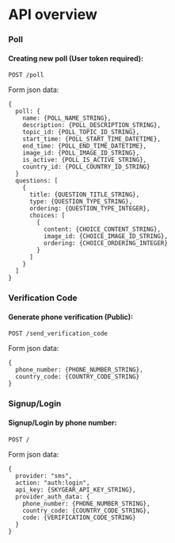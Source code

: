 API overview
============

### Poll

#### Creating new poll (User token required):

    POST /poll

Form json data:

```
{
  poll: {
    name: {POLL_NAME_STRING},
    description: {POLL_DESCRIPTION_STRING},
    topic_id: {POLL_TOPIC_ID_STRING},
    start_time: {POLL_START_TIME_DATETIME},
    end_time: {POLL_END_TIME_DATETIME},
    image_id: {POLL_IMAGE_ID_STRING},
    is_active: {POLL_IS_ACTIVE_STRING},
    country_id: {POLL_COUNTRY_ID_STRING}
  }
  questions: [
    {
      title: {QUESTION_TITLE_STRING},
      type: {QUESTION_TYPE_STRING},
      ordering: {QUESTION_TYPE_INTEGER},
      choices: [
        {
          content: {CHOICE_CONTENT_STRING},
          image_id: {CHOICE_IMAGE_ID_STRING},
          ordering: {CHOICE_ORDERING_INTEGER}
        }
      ]
    }
  ]
}
```


### Verification Code

#### Generate phone verification (Public):

    POST /send_verification_code

Form json data:

```
{
  phone_number: {PHONE_NUMBER_STRING},
  country_code: {COUNTRY_CODE_STRING}
}
```


### Signup/Login

#### Signup/Login by phone number:

    POST /

Form json data:

```
{
  provider: "sms",
  action: "auth:login",
  api_key: {SKYGEAR_API_KEY_STRING},
  provider_auth_data: {
    phone_number: {PHONE_NUMBER_STRING},
    country_code: {COUNTRY_CODE_STRING},
    code: {VERIFICATION_CODE_STRING}
  }
}
```
